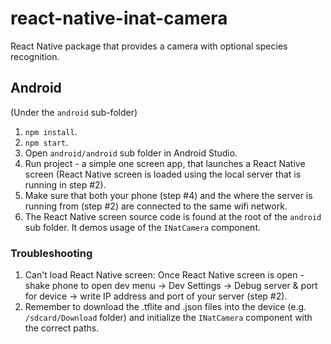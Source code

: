 # react-native-inat-camera
React Native package that provides a camera with optional species recognition.


## Android

(Under the `android` sub-folder)

1. `npm install`.
2. `npm start`.
3. Open `android/android` sub folder in Android Studio.
4. Run project - a simple one screen app, that launches a React Native screen (React Native screen is loaded using the local server that is running in step #2).
5. Make sure that both your phone (step #4) and the where the server is running from (step #2) are connected to the same wifi network.
6. The React Native screen source code is found at the root of the `android` sub folder. It demos usage of the `INatCamera` component.

### Troubleshooting

1. Can't load React Native screen: Once React Native screen is open - shake phone to open dev menu -> Dev Settings -> Debug server & port for device -> write IP address and port of your server (step #2).
2. Remember to download the .tflite and .json files into the device (e.g. `/sdcard/Download` folder) and initialize the `INatCamera` component with the correct paths.


